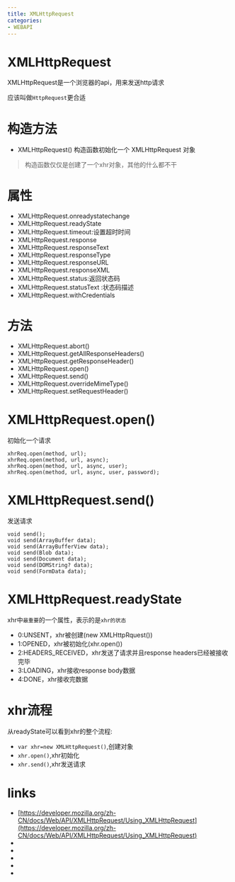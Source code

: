 ```yaml
---
title: XMLHttpRequest
categories: 
- WEBAPI
---
```


# XMLHttpRequest
XMLHttpRequest是一个浏览器的api，用来发送http请求

应该叫做`HttpRequest`更合适

# 构造方法

- XMLHttpRequest()
构造函数初始化一个 XMLHttpRequest 对象

> 构造函数仅仅是创建了一个xhr对象，其他的什么都不干

# 属性
- XMLHttpRequest.onreadystatechange
- XMLHttpRequest.readyState
- XMLHttpRequest.timeout:设置超时时间
- XMLHttpRequest.response 
- XMLHttpRequest.responseText
- XMLHttpRequest.responseType
- XMLHttpRequest.responseURL
- XMLHttpRequest.responseXML
- XMLHttpRequest.status:返回状态码
- XMLHttpRequest.statusText :状态码描述
- XMLHttpRequest.withCredentials

# 方法
- XMLHttpRequest.abort()
- XMLHttpRequest.getAllResponseHeaders()
- XMLHttpRequest.getResponseHeader()
- XMLHttpRequest.open()
- XMLHttpRequest.send()
- XMLHttpRequest.overrideMimeType()
- XMLHttpRequest.setRequestHeader()




# XMLHttpRequest.open()

初始化一个请求

```
xhrReq.open(method, url);
xhrReq.open(method, url, async);
xhrReq.open(method, url, async, user);
xhrReq.open(method, url, async, user, password);
```

# XMLHttpRequest.send()

发送请求

```
void send();
void send(ArrayBuffer data);
void send(ArrayBufferView data);
void send(Blob data);
void send(Document data);
void send(DOMString? data);
void send(FormData data);
```

# XMLHttpRequest.readyState

xhr中`最重要`的一个属性，表示的是`xhr的状态`

- 0:UNSENT，xhr被创建(new XMLHttpRquest())
- 1:OPENED，xhr被初始化(xhr.open())
- 2:HEADERS_RECEIVED，xhr发送了请求并且response headers已经被接收完毕
- 3:LOADING，xhr接收response body数据
- 4:DONE，xhr接收完数据

# xhr流程

从readyState可以看到xhr的整个流程:

- `var xhr=new XMLHttpRequest()`,创建对象
- `xhr.open()`,xhr初始化
- `xhr.send()`,xhr发送请求




# links

- [https://developer.mozilla.org/zh-CN/docs/Web/API/XMLHttpRequest/Using_XMLHttpRequest](https://developer.mozilla.org/zh-CN/docs/Web/API/XMLHttpRequest/Using_XMLHttpRequest)
- []()
- []()
- []()
- []()
- []()
